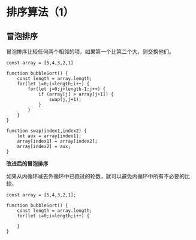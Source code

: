 # 排序算法（1）

## 冒泡排序

冒泡排序比较任何两个相邻的项，如果第一个比第二个大，则交换他们。

```
const array = [5,4,3,2,1]

function bubbleSort() {
    const length = array.length;
    for(let i=0;i<length;i++) {
        for(let j=0;j<length-1;j++) {
            if (array[j] > array[j+1]) {
                swap(j,j+1);
            }
        }
    }
}

function swap(index1,index2) {
    let aux = array[index1];
    array[index1] = array[index2];
    array[index2] = aux;
}
```

**改进后的冒泡排序**

如果从内循环减去外循环中已跑过的轮数，就可以避免内循环中所有不必要的比较。

```
const array = [5,4,3,2,1];

function bubbleSort() {
    const length = array.length;
    for(let i=0;i<length;i++) {
        
    }
}
```



